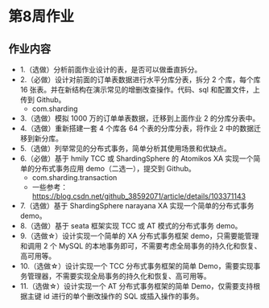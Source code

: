 # 第8周作业

## 作业内容

- 1.（选做）分析前面作业设计的表，是否可以做垂直拆分。
- 2.（必做）设计对前面的订单表数据进行水平分库分表，拆分 2 个库，每个库 16 张表。并在新结构在演示常见的增删改查操作。代码、sql 和配置文件，上传到 Github。
    - com.sharding
- 3.（选做）模拟 1000 万的订单单表数据，迁移到上面作业 2 的分库分表中。
- 4.（选做）重新搭建一套 4 个库各 64 个表的分库分表，将作业 2 中的数据迁移到新分库。
- 5.（选做）列举常见的分布式事务，简单分析其使用场景和优缺点。
- 6.（必做）基于 hmily TCC 或 ShardingSphere 的 Atomikos XA 实现一个简单的分布式事务应用 demo（二选一），提交到 Github。
    - com.sharding.transaction
    - 一些参考：https://blog.csdn.net/github_38592071/article/details/103371143
- 7.（选做）基于 ShardingSphere narayana XA 实现一个简单的分布式事务 demo。
- 8.（选做）基于 seata 框架实现 TCC 或 AT 模式的分布式事务 demo。
- 9.（选做☆）设计实现一个简单的 XA 分布式事务框架 demo，只需要能管理和调用 2 个 MySQL 的本地事务即可，不需要考虑全局事务的持久化和恢复、高可用等。
- 10.（选做☆）设计实现一个 TCC 分布式事务框架的简单 Demo，需要实现事务管理器，不需要实现全局事务的持久化和恢复、高可用等。
- 11.（选做☆）设计实现一个 AT 分布式事务框架的简单 Demo，仅需要支持根据主键 id 进行的单个删改操作的 SQL 或插入操作的事务。
